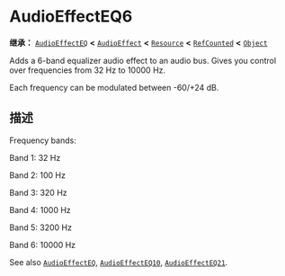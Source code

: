 <!-- ⚠ 请勿编辑本文件 ⚠ -->
<!-- 本文档使用脚本从 WeDot 引擎源码仓库生成。 -->
<!-- 生成脚本：https://github.com/WeDot-Engine/WeDot/tree/master/doc/tools/make_md.py； -->
<!-- 原文件：https://github.com/WeDot-Engine/WeDot/tree/master/doc/classes/AudioEffectEQ6.xml。 -->

<div id="_class_audioeffecteq6"></div>

# AudioEffectEQ6

**继承：** [`AudioEffectEQ`](class_audioeffecteq.md) **<** [`AudioEffect`](class_audioeffect.md) **<** [`Resource`](class_resource.md) **<** [`RefCounted`](class_refcounted.md) **<** [`Object`](class_object.md)

Adds a 6-band equalizer audio effect to an audio bus. Gives you control over frequencies from 32 Hz to 10000 Hz.

Each frequency can be modulated between -60/+24 dB.

## 描述

Frequency bands:

Band 1: 32 Hz

Band 2: 100 Hz

Band 3: 320 Hz

Band 4: 1000 Hz

Band 5: 3200 Hz

Band 6: 10000 Hz

See also [`AudioEffectEQ`](class_audioeffecteq.md), [`AudioEffectEQ10`](class_audioeffecteq10.md), [`AudioEffectEQ21`](class_audioeffecteq21.md).

[^virtual]: 本方法通常需要用户覆盖才能生效。
[^const]: 本方法无副作用，不会修改该实例的任何成员变量。
[^vararg]: 本方法除了能接受在此处描述的参数外，还能够继续接受任意数量的参数。
[^constructor]: 本方法用于构造某个类型。
[^static]: 调用本方法无需实例，可直接使用类名进行调用。
[^operator]: 本方法描述的是使用本类型作为左操作数的有效运算符。
[^bitfield]: 这个值是由下列位标志构成位掩码的整数。
[^void]: 无返回值。
